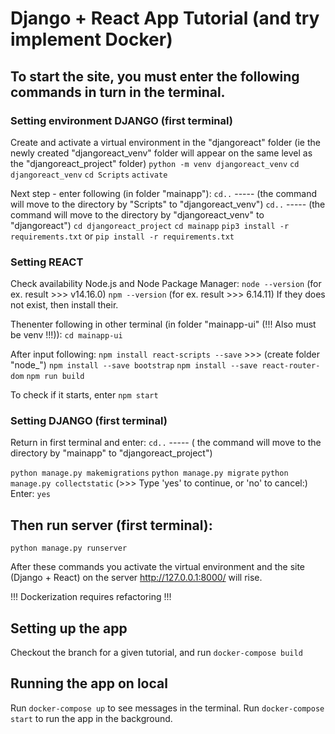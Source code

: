 # Django + React App Tutorial (and try implement Docker)


## To start the site, you must enter the following commands in turn in the terminal.

### Setting environment DJANGO (first terminal)

Create and activate a virtual environment in the "djangoreact" folder (ie the newly created "djangoreact_venv" folder will appear on the same level as the "djangoreact_project" folder)
`python -m venv djangoreact_venv`
`cd djangoreact_venv`
`cd Scripts`
`activate`

Next step - enter following (in folder "mainapp"):
`cd..` ----- (the command will move to the directory by "Scripts" to "djangoreact_venv")
`cd..` ----- (the command will move to the directory by "djangoreact_venv" to "djangoreact")
`cd djangoreact_project`
`cd mainapp`
`pip3 install -r requirements.txt` or `pip install -r requirements.txt`


### Setting REACT
Check availability Node.js and Node Package Manager:
`node --version` (for ex. result >>> v14.16.0)
`npm --version` (for ex. result >>> 6.14.11)
If they does not exist, then install their.

Thenenter following in other terminal (in folder "mainapp-ui" (!!! Also must be venv !!!)):
`cd mainapp-ui`

After input following:
`npm install react-scripts --save`  >>> (create folder "node_")
`npm install --save bootstrap`
`npm install --save react-router-dom`
`npm run build`

To check if it starts, enter
`npm start`

### Setting DJANGO (first terminal)

Return in first terminal and enter:
`cd..` ----- ( the command will move to the directory by "mainapp" to "djangoreact_project")

`python manage.py makemigrations`
`python manage.py migrate`
`python manage.py collectstatic` (>>> Type 'yes' to continue, or 'no' to cancel:)
Enter: `yes`

## Then run server (first terminal):
`python manage.py runserver`

After these commands you activate the virtual environment and the site (Django + React) on the server http://127.0.0.1:8000/ will rise.


!!! Dockerization requires refactoring !!!
## Setting up the app
Checkout the branch for a given tutorial, and run 
`docker-compose build`

## Running the app on local
Run `docker-compose up` to see messages in the terminal. 
Run `docker-compose start` to run the app in the background.
